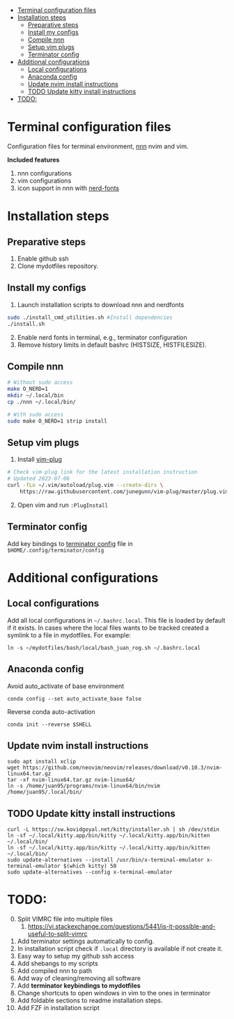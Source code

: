 <!--toc:start-->
- [Terminal configuration files](#terminal-configuration-files)
- [Installation steps](#installation-steps)
  - [Preparative steps](#preparative-steps)
  - [Install my configs](#install-my-configs)
  - [Compile nnn](#compile-nnn)
  - [Setup vim plugs](#setup-vim-plugs)
  - [Terminator config](#terminator-config)
- [Additional configurations](#additional-configurations)
  - [Local configurations](#local-configurations)
  - [Anaconda config](#anaconda-config)
  - [Update nvim install instructions](#update-nvim-install-instructions)
  - [TODO Update kitty install instructions](#todo-update-kitty-install-instructions)
- [TODO:](#todo)
<!--toc:end-->

# Terminal configuration files 

Configuration files for terminal environment, [nnn][1] nvim and vim.

[1]: https://github.com/jarun/nnn

**Included features**
1. nnn configurations 
2. vim configurations 
3. icon support in nnn with [nerd-fonts](https://github.com/ryanoasis/nerd-fonts)



# Installation steps 

## Preparative steps

1. Enable github ssh
2. Clone mydotfiles repository.

## Install my configs

1. Launch installation scripts to download nnn and nerdfonts
```bash
sudo ./install_cmd_utilities.sh #Install dependencies
./install.sh
```
2. Enable nerd fonts in terminal, e.g., terminator configuration
3. Remove history limits in default bashrc (HISTSIZE, HISTFILESIZE).


## Compile nnn

```bash
# Without sudo access
make O_NERD=1
mkdir ~/.local/bin
cp ./nnn ~/.local/bin/

# With sudo access
sudo make O_NERD=1 strip install
```

## Setup vim plugs

1. Install [vim-plug](https://github.com/junegunn/vim-plug)
```bash
# Check vim-plug link for the latest installation instruction
# Updated 2023-07-06
curl -fLo ~/.vim/autoload/plug.vim --create-dirs \
    https://raw.githubusercontent.com/junegunn/vim-plug/master/plug.vim
```
2. Open vim and run `:PlugInstall`

## Terminator config
Add key bindings to [terminator config](./terminator/terminator_config) file in `$HOME/.config/terminator/config`

# Additional configurations

## Local configurations
Add all local configurations in `~/.bashrc.local`. This file is loaded by default if it exists. In cases where the local files wants to be tracked created a symlink to a file in mydotfiles. For example:

```
ln -s ~/mydotfiles/bash/local/bash_juan_rog.sh ~/.bashrc.local
```

## Anaconda config
Avoid auto_activate of base environment
```
conda config --set auto_activate_base false
```
Reverse conda auto-activation
```
conda init --reverse $SHELL
```

## Update nvim install instructions
```
sudo apt install xclip
wget https://github.com/neovim/neovim/releases/download/v0.10.3/nvim-linux64.tar.gz
tar -xf nvim-linux64.tar.gz nvim-linux64/
ln -s /home/juan95/programs/nvim-linux64/bin/nvim /home/juan95/.local/bin/
```

## TODO Update kitty install instructions 
```
curl -L https://sw.kovidgoyal.net/kitty/installer.sh | sh /dev/stdin
ln -sf ~/.local/kitty.app/bin/kitty ~/.local/kitty.app/bin/kitten ~/.local/bin/
ln -sf ~/.local/kitty.app/bin/kitty ~/.local/kitty.app/bin/kitten ~/.local/bin/
sudo update-alternatives --install /usr/bin/x-terminal-emulator x-terminal-emulator $(which kitty) 50
sudo update-alternatives --config x-terminal-emulator
```

# TODO:
0. Split VIMRC file into multiple files
   1.  <https://vi.stackexchange.com/questions/5441/is-it-possible-and-useful-to-split-vimrc>
1. Add terminator settings automatically to config.
2. In installation script check if `.local` directory is available if not create it.
1. Easy way to setup my github ssh access
2. Add shebangs to my scripts
4. Add compiled nnn to path
5. Add way of cleaning/removing all software
6. Add **terminator keybindings to mydotfiles**
7. Change shortcuts to open windows in vim to the ones in terminator
8. Add foldable sections to readme installation steps.
9. Add FZF in installation script


